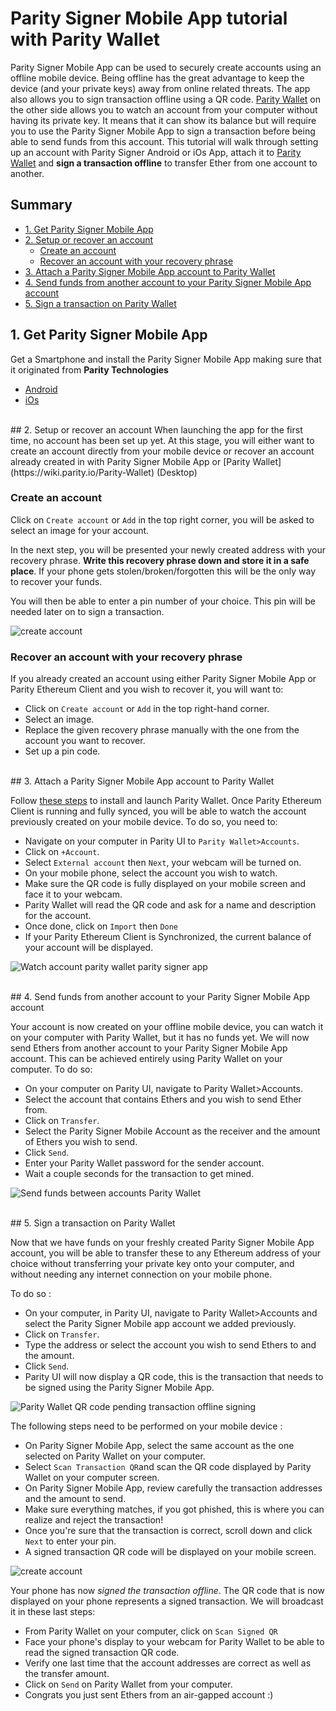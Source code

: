 # Parity Signer Mobile App tutorial with Parity Wallet


Parity Signer Mobile App can be used to securely create accounts using an offline mobile device. Being offline has the great advantage to keep the device (and your private keys) away from online related threats. The app also allows you to sign transaction offline using a QR code. [Parity Wallet](https://wiki.parity.io/Parity-Wallet) on the other side allows you to watch an account from your computer without having its private key. It means that it can show its balance but will require you to use the Parity Signer Mobile App to sign a transaction before being able to send funds from this account.
This tutorial will walk through setting up an account with Parity Signer Android or iOs App, attach it to [Parity Wallet](https://wiki.parity.io/Parity-Wallet) and  **sign a transaction offline** to transfer Ether from one account to another.


## Summary
- [1. Get Parity Signer Mobile App](#1-get-parity-signer-mobile-app)
- [2. Setup or recover an account](#2-setup-or-recover-an-account)
  - [Create an account](#create-an-account)
  - [Recover an account with your recovery phrase](#recover-an-account)
- [3. Attach a Parity Signer Mobile App account to Parity Wallet](#3-attach-a-parity-signer-mobile-app-account-to-parity-wallet)
- [4. Send funds from another account to your Parity Signer Mobile App account](#4-send-funds-from-another-account-to-your-Parity-Signer-Mobile-App-account)
- [5. Sign a transaction on Parity Wallet](#5-sign-a-transaction-on-parity-wallet)


## 1. Get Parity Signer Mobile App
Get a Smartphone and install the Parity Signer Mobile App making sure that it originated from **Parity Technologies**
- [Android](https://play.google.com/store/apps/details?id=com.nativesigner)
- [iOs](https://itunes.apple.com/us/app/parity-signer/id1218174838)

<br/>
## 2. Setup or recover an account
When launching the app for the first time, no account has been set up yet. At this stage, you will either want to create an account directly from your mobile device or recover an account already created in with Parity Signer Mobile App or [Parity Wallet](https://wiki.parity.io/Parity-Wallet) (Desktop)
 
### Create an account
 
Click on `Create account` or `Add` in the top right corner, you will be asked to select an image for your account.

In the next step, you will be presented your newly created address with your recovery phrase.
**Write this recovery phrase down and store it in a safe place**.
If your phone gets stolen/broken/forgotten this will be the only way to recover your funds.

You will then be able to enter a pin number of your choice. This pin will be needed later on to sign a transaction.

![create account](images/Parity-Signer-android-0.png)


### Recover an account with your recovery phrase

If you already created an account using either Parity Signer Mobile App or Parity Ethereum Client and you wish to recover it, you will want to:
- Click on `Create account` or `Add` in the top right-hand corner.
- Select an image.
- Replace the given recovery phrase manually with the one from the account you want to recover.
- Set up a pin code.

<br/>
## 3. Attach a Parity Signer Mobile App account to Parity Wallet

Follow [these steps](https://wiki.parity.io/Parity-Wallet) to install and launch Parity Wallet.
Once Parity Ethereum Client is running and fully synced, you will be able to watch the account previously created on your mobile device. To do so, you need to:
- Navigate on your computer in Parity UI to `Parity Wallet>Accounts`.
- Click on `+Account`.
- Select `External account` then `Next`, your webcam will be turned on.
- On your mobile phone, select the account you wish to watch.
- Make sure the QR code is fully displayed on your mobile screen and face it to your webcam.
- Parity Wallet will read the QR code and ask for a name and description for the account.
- Once done, click on `Import` then `Done`
- If your Parity Ethereum Client is Synchronized, the current balance of your account will be displayed.

![Watch account parity wallet parity signer app](images/Parity-Signer-Mobile-App-Watch-Account-with-Parity-Wallet.gif)

<br/>
## 4. Send funds from another account to your Parity Signer Mobile App account

Your account is now created on your offline mobile device, you can watch it on your computer with Parity Wallet, but it has no funds yet. We will now send Ethers from another account to your Parity Signer Mobile App account. This can be achieved entirely using Parity Wallet on your computer. To do so:

- On your computer on Parity UI, navigate to Parity Wallet>Accounts.
- Select the account that contains Ethers and you wish to send Ether from.
- Click on `Transfer`.
- Select the Parity Signer Mobile Account as the receiver and the amount of Ethers you wish to send.
- Click `Send`.
- Enter your Parity Wallet password for the sender account.
- Wait a couple seconds for the transaction to get mined.

![Send funds between accounts Parity Wallet](images/Parity-Wallet-send-funds-to-account.gif)

<br/>
## 5. Sign a transaction on Parity Wallet

Now that we have funds on your freshly created Parity Signer Mobile App account, you will be able to transfer these to any Ethereum address of your choice without transferring your private key onto your computer, and without needing any internet connection on your mobile phone.

To do so :
- On your computer, in Parity UI, navigate to Parity Wallet>Accounts and select the Parity Signer Mobile app account we added previously.
- Click on `Transfer`.
- Type the address or select the account you wish to send Ethers to and the amount.
- Click `Send`.
- Parity UI will now display a QR code, this is the transaction that needs to be signed using the Parity Signer Mobile App.

![Parity Wallet QR code pending transaction offline signing](images/Parity-wallet-QR-pending-transaction.jpg)

The following steps need to be performed on your mobile device :
- On Parity Signer Mobile App, select the same account as the one selected on Parity Wallet on your computer.
- Select `Scan Transaction QR`and scan the QR code displayed by Parity Wallet on your computer screen.
- On Parity Signer Mobile App, review carefully the transaction addresses and the amount to send.
- Make sure everything matches, if you got phished, this is where you can realize and reject the transaction!
- Once you're sure that the transaction is correct, scroll down and click `Next` to enter your pin.
- A signed transaction QR code will be displayed on your mobile screen.

![create account](images/Parity-Signer-android-2.png)

Your phone has now *signed the transaction offline*. The QR code that is now displayed on your phone represents a signed transaction. We will broadcast it in these last steps:
- From Parity Wallet on your computer, click on `Scan Signed QR`
- Face your phone's display to your webcam for Parity Wallet to be able to read the signed transaction QR code.
- Verify one last time that the account addresses are correct as well as the transfer amount.
- Click on `Send` on Parity Wallet from your computer.
- Congrats you just sent Ethers from an air-gapped account :)


